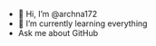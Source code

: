 - 👋 Hi, I’m @archna172
- 🌱 I’m currently learning everything
-  Ask me about GitHub

<!---
archna172/archna172 is a ✨ special ✨ repository because its `README.md` (this file) appears on your GitHub profile.
You can click the Preview link to take a look at your changes.
--->
